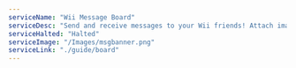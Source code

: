 ```yaml
---
serviceName: "Wii Message Board"  
serviceDesc: "Send and receive messages to your Wii friends! Attach images and Miis to add more character to your messages!"
serviceHalted: "Halted"
serviceImage: "/Images/msgbanner.png"
serviceLink: "./guide/board"
---
```

